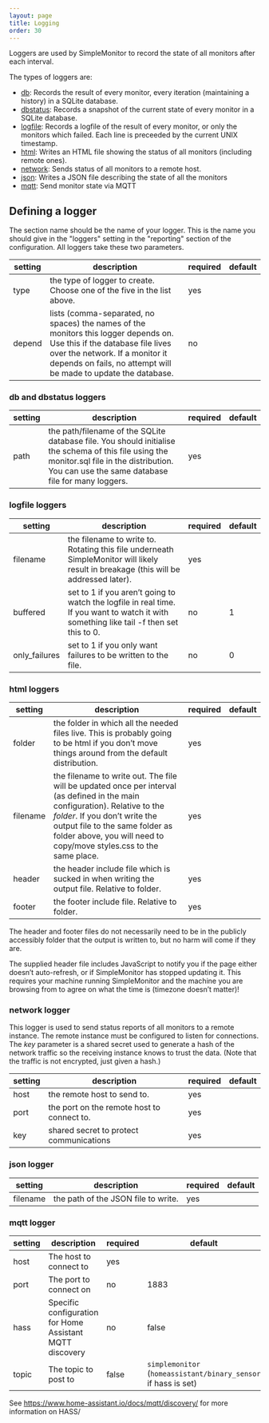 ```yaml
---
layout: page
title: Logging
order: 30
---
```


Loggers are used by SimpleMonitor to record the state of all monitors after each interval.

The types of loggers are:

* [db](#db): Records the result of every monitor, every iteration (maintaining a history) in a SQLite database.
* [dbstatus](#dbstatus): Records a snapshot of the current state of every monitor in a SQLite database.
* [logfile](#logfile): Records a logfile of the result of every monitor, or only the monitors which failed. Each line is preceeded by the current UNIX timestamp.
* [html](#html): Writes an HTML file showing the status of all monitors (including remote ones).
* [network](#network): Sends status of all monitors to a remote host.
* [json](#json): Writes a JSON file describing the state of all the monitors
* [mqtt](#mqtt): Send monitor state via MQTT

## Defining a logger

The section name should be the name of your logger. This is the name you should give in the "loggers" setting in the "reporting" section of the configuration. All loggers take these two parameters.

| setting | description | required | default |
|---|---|---|---|
|type|the type of logger to create. Choose one of the five in the list above.|yes| |
|depend|lists (comma-separated, no spaces) the names of the monitors this logger depends on. Use this if the database file lives over the network. If a monitor it depends on fails, no attempt will be made to update the database.| no | |

### <a name="db"></a><a name="dbstatus"></a>db and dbstatus loggers

| setting | description | required | default |
|---|---|---|---|
|path|the path/filename of the SQLite database file. You should initialise the schema of this file using the monitor.sql file in the distribution. You can use the same database file for many loggers.| yes | |

### <a name="logfile"></a>logfile loggers

| setting | description | required | default |
|---|---|---|---|
|filename|the filename to write to. Rotating this file underneath SimpleMonitor will likely result in breakage (this will be addressed later).|yes| |
|buffered|set to 1 if you aren’t going to watch the logfile in real time. If you want to watch it with something like tail -f then set this to 0.|no|1|
|only_failures|set to 1 if you only want failures to be written to the file.|no|0|

### <a name="html"></a>html loggers

| setting | description | required | default |
|---|---|---|---|
|folder|the folder in which all the needed files live. This is probably going to be html if you don’t move things around from the default distribution.|yes | |
|filename|the filename to write out. The file will be updated once per interval (as defined in the main configuration). Relative to the *folder*. If you don’t write the output file to the same folder as folder above, you will need to copy/move styles.css to the same place.|yes| |
|header|the header include file which is sucked in when writing the output file. Relative to folder.|yes| |
|footer|the footer include file. Relative to folder.|yes| |

The header and footer files do not necessarily need to be in the publicly accessibly folder that the output is written to, but no harm will come if they are.

The supplied header file includes JavaScript to notify you if the page either doesn’t auto-refresh, or if SimpleMonitor has stopped updating it. This requires your machine running SimpleMonitor and the machine you are browsing from to agree on what the time is (timezone doesn’t matter)!

### <a name="network"></a>network logger

This logger is used to send status reports of all monitors to a remote instance. The remote instance must be configured to listen for connections. The *key* parameter is a shared secret used to generate a hash of the network traffic so the receiving instance knows to trust the data. (Note that the traffic is not encrypted, just given a hash.)

| setting | description | required | default |
|---|---|---|---|
|host|the remote host to send to.|yes| |
|port|the port on the remote host to connect to.|yes| |
|key|shared secret to protect communications|yes| |

### <a name="json"></a>json logger

| setting | description | required | default |
|---|---|---|---|
|filename|the path of the JSON file to write.|yes| |

### <a name="mqtt"></a>mqtt logger

| setting | description | required | default |
|---|---|---|---|
|host|The host to connect to|yes| |
|port|The port to connect on|no|1883|
|hass|Specific configuration for Home Assistant MQTT discovery|no|false|
|topic|The topic to post to|false|`simplemonitor` (`homeassistant/binary_sensor` if hass is set)|

See <https://www.home-assistant.io/docs/mqtt/discovery/> for more information on HASS/